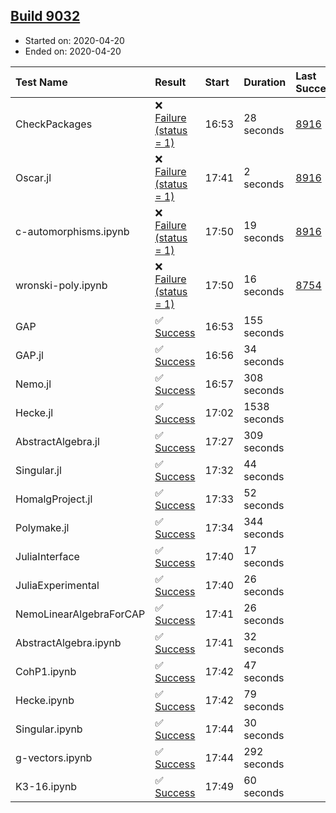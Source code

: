 ## [Build 9032](https://oscarci.mathematik.uni-kl.de/job/oscar/9032/)

* Started on: 2020-04-20
* Ended on: 2020-04-20

| Test Name    | Result | Start | Duration | Last Success | First Failure |
|:-------------|:-------|:------|:---------|:-------------|:--------------|
| CheckPackages | ❌ [Failure (status = 1)](https://oscarci.mathematik.uni-kl.de/job/oscar/9032/artifact/logs/build-9032/CheckPackages.log) | 16:53 | 28 seconds | [8916](https://oscarci.mathematik.uni-kl.de/job/oscar/8916/) | [8920](https://oscarci.mathematik.uni-kl.de/job/oscar/8920/) |
| Oscar.jl | ❌ [Failure (status = 1)](https://oscarci.mathematik.uni-kl.de/job/oscar/9032/artifact/logs/build-9032/Oscar.jl.log) | 17:41 | 2 seconds | [8916](https://oscarci.mathematik.uni-kl.de/job/oscar/8916/) | [8920](https://oscarci.mathematik.uni-kl.de/job/oscar/8920/) |
| c-automorphisms.ipynb | ❌ [Failure (status = 1)](https://oscarci.mathematik.uni-kl.de/job/oscar/9032/artifact/logs/build-9032/c-automorphisms.ipynb.log) | 17:50 | 19 seconds | [8916](https://oscarci.mathematik.uni-kl.de/job/oscar/8916/) | [8920](https://oscarci.mathematik.uni-kl.de/job/oscar/8920/) |
| wronski-poly.ipynb | ❌ [Failure (status = 1)](https://oscarci.mathematik.uni-kl.de/job/oscar/9032/artifact/logs/build-9032/wronski-poly.ipynb.log) | 17:50 | 16 seconds | [8754](https://oscarci.mathematik.uni-kl.de/job/oscar/8754/) | [8755](https://oscarci.mathematik.uni-kl.de/job/oscar/8755/) |
| GAP | ✅ [Success](https://oscarci.mathematik.uni-kl.de/job/oscar/9032/artifact/logs/build-9032/GAP.log) | 16:53 | 155 seconds |  |  |
| GAP.jl | ✅ [Success](https://oscarci.mathematik.uni-kl.de/job/oscar/9032/artifact/logs/build-9032/GAP.jl.log) | 16:56 | 34 seconds |  |  |
| Nemo.jl | ✅ [Success](https://oscarci.mathematik.uni-kl.de/job/oscar/9032/artifact/logs/build-9032/Nemo.jl.log) | 16:57 | 308 seconds |  |  |
| Hecke.jl | ✅ [Success](https://oscarci.mathematik.uni-kl.de/job/oscar/9032/artifact/logs/build-9032/Hecke.jl.log) | 17:02 | 1538 seconds |  |  |
| AbstractAlgebra.jl | ✅ [Success](https://oscarci.mathematik.uni-kl.de/job/oscar/9032/artifact/logs/build-9032/AbstractAlgebra.jl.log) | 17:27 | 309 seconds |  |  |
| Singular.jl | ✅ [Success](https://oscarci.mathematik.uni-kl.de/job/oscar/9032/artifact/logs/build-9032/Singular.jl.log) | 17:32 | 44 seconds |  |  |
| HomalgProject.jl | ✅ [Success](https://oscarci.mathematik.uni-kl.de/job/oscar/9032/artifact/logs/build-9032/HomalgProject.jl.log) | 17:33 | 52 seconds |  |  |
| Polymake.jl | ✅ [Success](https://oscarci.mathematik.uni-kl.de/job/oscar/9032/artifact/logs/build-9032/Polymake.jl.log) | 17:34 | 344 seconds |  |  |
| JuliaInterface | ✅ [Success](https://oscarci.mathematik.uni-kl.de/job/oscar/9032/artifact/logs/build-9032/JuliaInterface.log) | 17:40 | 17 seconds |  |  |
| JuliaExperimental | ✅ [Success](https://oscarci.mathematik.uni-kl.de/job/oscar/9032/artifact/logs/build-9032/JuliaExperimental.log) | 17:40 | 26 seconds |  |  |
| NemoLinearAlgebraForCAP | ✅ [Success](https://oscarci.mathematik.uni-kl.de/job/oscar/9032/artifact/logs/build-9032/NemoLinearAlgebraForCAP.log) | 17:41 | 26 seconds |  |  |
| AbstractAlgebra.ipynb | ✅ [Success](https://oscarci.mathematik.uni-kl.de/job/oscar/9032/artifact/logs/build-9032/AbstractAlgebra.ipynb.log) | 17:41 | 32 seconds |  |  |
| CohP1.ipynb | ✅ [Success](https://oscarci.mathematik.uni-kl.de/job/oscar/9032/artifact/logs/build-9032/CohP1.ipynb.log) | 17:42 | 47 seconds |  |  |
| Hecke.ipynb | ✅ [Success](https://oscarci.mathematik.uni-kl.de/job/oscar/9032/artifact/logs/build-9032/Hecke.ipynb.log) | 17:42 | 79 seconds |  |  |
| Singular.ipynb | ✅ [Success](https://oscarci.mathematik.uni-kl.de/job/oscar/9032/artifact/logs/build-9032/Singular.ipynb.log) | 17:44 | 30 seconds |  |  |
| g-vectors.ipynb | ✅ [Success](https://oscarci.mathematik.uni-kl.de/job/oscar/9032/artifact/logs/build-9032/g-vectors.ipynb.log) | 17:44 | 292 seconds |  |  |
| K3-16.ipynb | ✅ [Success](https://oscarci.mathematik.uni-kl.de/job/oscar/9032/artifact/logs/build-9032/K3-16.ipynb.log) | 17:49 | 60 seconds |  |  |
